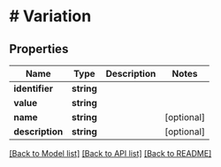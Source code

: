 # # Variation

## Properties

Name | Type | Description | Notes
------------ | ------------- | ------------- | -------------
**identifier** | **string** |  |
**value** | **string** |  |
**name** | **string** |  | [optional]
**description** | **string** |  | [optional]

[[Back to Model list]](../../README.md#models) [[Back to API list]](../../README.md#endpoints) [[Back to README]](../../README.md)
